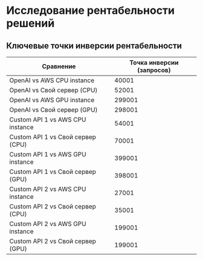 # Исследование рентабельности решений

## Ключевые точки инверсии рентабельности

| Сравнение | Точка инверсии (запросов) |
|-----------|---------------------------|
| OpenAI vs AWS CPU instance | 40001 |
| OpenAI vs Свой сервер (CPU) | 52001 |
| OpenAI vs AWS GPU instance | 299001 |
| OpenAI vs Свой сервер (GPU) | 298001 |
| Custom API 1 vs AWS CPU instance | 54001 |
| Custom API 1 vs Свой сервер (CPU) | 70001 |
| Custom API 1 vs AWS GPU instance | 399001 |
| Custom API 1 vs Свой сервер (GPU) | 398001 |
| Custom API 2 vs AWS CPU instance | 27001 |
| Custom API 2 vs Свой сервер (CPU) | 35001 |
| Custom API 2 vs AWS GPU instance | 199001 |
| Custom API 2 vs Свой сервер (GPU) | 199001 |
